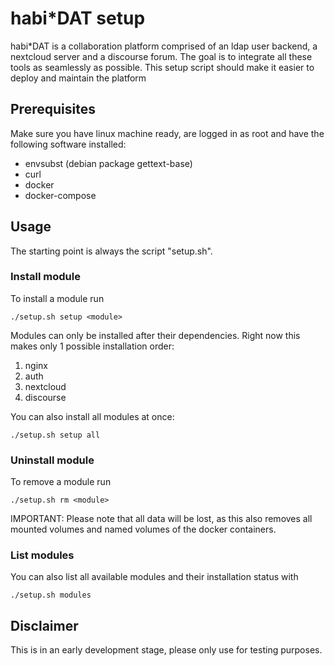 # habi\*DAT setup

habi\*DAT is a collaboration platform comprised of an ldap user backend, a nextcloud server and a discourse forum. The goal is to integrate all these tools as seamlessly as possible. This setup script should make it easier to deploy and maintain the platform

## Prerequisites

Make sure you have linux machine ready, are logged in as root and have the following software installed:

* envsubst (debian package gettext-base)
* curl
* docker
* docker-compose

## Usage

The starting point is always the script "setup.sh".

### Install module

To install a module run

`./setup.sh setup <module>`

Modules can only be installed after their dependencies. Right now this makes only 1 possible installation order:

1. nginx
2. auth
3. nextcloud
4. discourse

You can also install all modules at once:

`./setup.sh setup all`

### Uninstall module

To remove a module run

`./setup.sh rm <module>`

IMPORTANT: Please note that all data will be lost, as this also removes all mounted volumes and named volumes of the docker containers. 

### List modules

You can also list all available modules and their installation status with

`./setup.sh modules`

## Disclaimer

This is in an early development stage, please only use for testing purposes. 